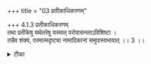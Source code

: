 +++
title = "03 प्रतीकाधिकरणम्"

+++
4.1.3 प्रतीकाधिकरणम्  
तथा प्रतीकेषु यथेतरेषु यस्मात् परोपासनताऽविशिष्टा ।  
तन्नैव शंक्यं, परमात्मदृष्ट्या नामादिकानां समुपास्यभावात् ।। 3 ।।

<details><summary>टीका</summary>

4.1.3 प्रतीकाधिकरणम् There arises the doubt whether mind which is spoken of as a symbol of Brahman, may be meditated upon as the self of the soul as in the case of other meditations. This doubt is dispelled by stating that symbols such as mind, etc., can not be the self of the soul. Notes : 1. Symbolic meditation is that in which what is not Brahman is contemplated as Brahman. 2. Mind must be meditated as Brahman. छान्द्. उप् III.xviii.1.
</details>

